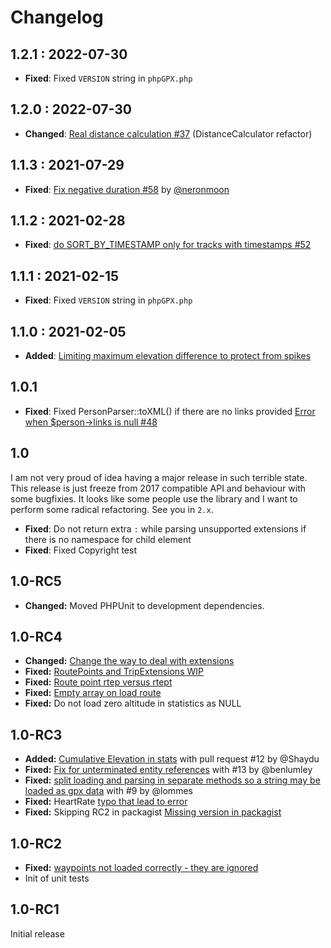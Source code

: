 # Changelog

## 1.2.1 : 2022-07-30

- **Fixed**: Fixed `VERSION` string in `phpGPX.php`

## 1.2.0 : 2022-07-30

- **Changed**: [Real distance calculation #37](https://github.com/Sibyx/phpGPX/issues/37) (DistanceCalculator refactor)

## 1.1.3 : 2021-07-29

- **Fixed**: [Fix negative duration #58](https://github.com/Sibyx/phpGPX/pull/58) by [@neronmoon](https://github.com/neronmoon)

## 1.1.2 : 2021-02-28

- **Fixed**: [do SORT_BY_TIMESTAMP only for tracks with timestamps #52](https://github.com/Sibyx/phpGPX/pull/52)

## 1.1.1 : 2021-02-15

- **Fixed**: Fixed `VERSION` string in `phpGPX.php`

## 1.1.0 : 2021-02-05

- **Added**: [Limiting maximum elevation difference to protect from spikes](https://github.com/Sibyx/phpGPX/pull/49) 

## 1.0.1

- **Fixed**: Fixed PersonParser::toXML() if there are no links provided 
  [Error when $person->links is null #48](https://github.com/Sibyx/phpGPX/issues/48)

## 1.0

I am not very proud of idea having a major release in such terrible state. This release is just freeze from 2017 
compatible API and behaviour with some bugfixies. It looks like some people use the library and I want to perform some
radical refactoring. See you in `2.x`. 

- **Fixed**: Do not return extra `:` while parsing unsupported extensions if there is no namespace for child element
- **Fixed**: Fixed Copyright test

## 1.0-RC5

- **Changed:** Moved PHPUnit to development dependencies. 

## 1.0-RC4

 - **Changed:** [Change the way to deal with extensions ](https://github.com/Sibyx/phpGPX/pull/19) 
 - **Fixed:** [RoutePoints and TripExtensions WIP](https://github.com/Sibyx/phpGPX/issues/22)
 - **Fixed:** [Route point rtep versus rtept](https://github.com/Sibyx/phpGPX/issues/21)
 - **Fixed:** [Empty array on load route](https://github.com/Sibyx/phpGPX/issues/20)
 - **Fixed:** Do not load zero altitude in statistics as NULL

## 1.0-RC3

 - **Added:** [Cumulative Elevation in stats](https://github.com/Sibyx/phpGPX/pull/12) with pull request #12 by @Shaydu
 - **Fixed:** [Fix for unterminated entity references](https://github.com/Sibyx/phpGPX/pull/13) with #13 by @benlumley 
 - **Fixed:** [split loading and parsing in separate methods so a string may be loaded as gpx data](https://github.com/Sibyx/phpGPX/pull/9) with #9 by @lommes 
 - **Fixed:** HeartRate [typo that lead to error](https://github.com/Sibyx/phpGPX/issues/14)
 - **Fixed:** Skipping RC2 in packagist [Missing version in packagist](https://github.com/Sibyx/phpGPX/issues/10) 

## 1.0-RC2

 - **Fixed:** [waypoints not loaded correctly - they are ignored](https://github.com/Sibyx/phpGPX/issues/6)
 - Init of unit tests

## 1.0-RC1

Initial release
